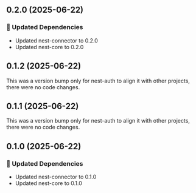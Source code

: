 ## 0.2.0 (2025-06-22)

### 🧱 Updated Dependencies

- Updated nest-connector to 0.2.0
- Updated nest-core to 0.2.0

## 0.1.2 (2025-06-22)

This was a version bump only for nest-auth to align it with other projects, there were no code changes.

## 0.1.1 (2025-06-22)

This was a version bump only for nest-auth to align it with other projects, there were no code changes.

## 0.1.0 (2025-06-22)

### 🧱 Updated Dependencies

- Updated nest-connector to 0.1.0
- Updated nest-core to 0.1.0